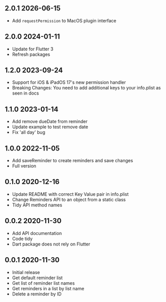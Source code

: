 ## 2.0.1 2026-06-15
* Add `requestPermission` to MacOS plugin interface

## 2.0.0 2024-01-11
* Update for Flutter 3
* Refresh packages

## 1.2.0 2023-09-24

* Support for iOS & iPadOS 17's new permission handler
* Breaking Changes: You need to add additional keys to your info.plist as seen in docs
  
## 1.1.0 2023-01-14

* Add remove dueDate from reminder
* Update example to test remove date
* Fix 'all day' bug

## 1.0.0 2022-11-05

* Add saveReminder to create reminders and save changes
* Full version

## 0.1.0 2020-12-16

* Update README with correct Key Value pair in info.plist
* Change Reminders API to an object from a static class
* Tidy API method names

## 0.0.2 2020-11-30

* Add API documentation
* Code tidy
* Dart package does not rely on Flutter

## 0.0.1 2020-11-30

* Initial release
* Get default reminder list
* Get list of reminder list names
* Get reminders in a list by list name
* Delete a reminder by ID